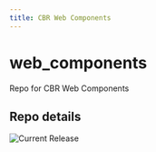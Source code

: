 ```yaml
---
title: CBR Web Components
---
```


# web_components
Repo for CBR Web Components


## Repo details

![Current Release](https://img.shields.io/badge/release-v0.3.1-blue)


